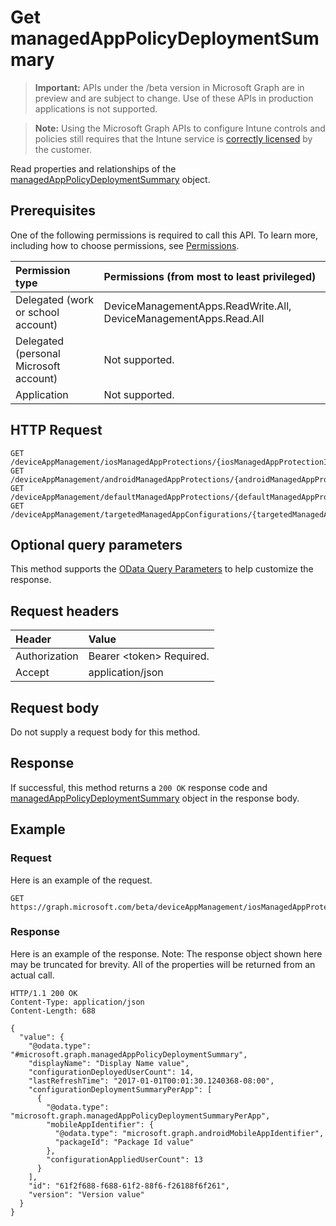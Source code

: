﻿# Get managedAppPolicyDeploymentSummary

> **Important:** APIs under the /beta version in Microsoft Graph are in preview and are subject to change. Use of these APIs in production applications is not supported.

> **Note:** Using the Microsoft Graph APIs to configure Intune controls and policies still requires that the Intune service is [correctly licensed](https://go.microsoft.com/fwlink/?linkid=839381) by the customer.

Read properties and relationships of the [managedAppPolicyDeploymentSummary](../resources/intune_mam_managedapppolicydeploymentsummary.md) object.
## Prerequisites
One of the following permissions is required to call this API. To learn more, including how to choose permissions, see [Permissions](../../../concepts/permissions_reference.md).

|Permission type|Permissions (from most to least privileged)|
|:---|:---|
|Delegated (work or school account)|DeviceManagementApps.ReadWrite.All, DeviceManagementApps.Read.All|
|Delegated (personal Microsoft account)|Not supported.|
|Application|Not supported.|

## HTTP Request
<!-- {
  "blockType": "ignored"
}
-->
``` http
GET /deviceAppManagement/iosManagedAppProtections/{iosManagedAppProtectionId}/deploymentSummary
GET /deviceAppManagement/androidManagedAppProtections/{androidManagedAppProtectionId}/deploymentSummary
GET /deviceAppManagement/defaultManagedAppProtections/{defaultManagedAppProtectionId}/deploymentSummary
GET /deviceAppManagement/targetedManagedAppConfigurations/{targetedManagedAppConfigurationId}/deploymentSummary
```

## Optional query parameters
This method supports the [OData Query Parameters](https://developer.microsoft.com/en-us/graph/docs/overview/query_parameters) to help customize the response.
## Request headers
|Header|Value|
|:---|:---|
|Authorization|Bearer &lt;token&gt; Required.|
|Accept|application/json|

## Request body
Do not supply a request body for this method.

## Response
If successful, this method returns a `200 OK` response code and [managedAppPolicyDeploymentSummary](../resources/intune_mam_managedapppolicydeploymentsummary.md) object in the response body.

## Example
### Request
Here is an example of the request.
``` http
GET https://graph.microsoft.com/beta/deviceAppManagement/iosManagedAppProtections/{iosManagedAppProtectionId}/deploymentSummary
```

### Response
Here is an example of the response. Note: The response object shown here may be truncated for brevity. All of the properties will be returned from an actual call.
``` http
HTTP/1.1 200 OK
Content-Type: application/json
Content-Length: 688

{
  "value": {
    "@odata.type": "#microsoft.graph.managedAppPolicyDeploymentSummary",
    "displayName": "Display Name value",
    "configurationDeployedUserCount": 14,
    "lastRefreshTime": "2017-01-01T00:01:30.1240368-08:00",
    "configurationDeploymentSummaryPerApp": [
      {
        "@odata.type": "microsoft.graph.managedAppPolicyDeploymentSummaryPerApp",
        "mobileAppIdentifier": {
          "@odata.type": "microsoft.graph.androidMobileAppIdentifier",
          "packageId": "Package Id value"
        },
        "configurationAppliedUserCount": 13
      }
    ],
    "id": "61f2f688-f688-61f2-88f6-f26188f6f261",
    "version": "Version value"
  }
}
```



